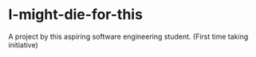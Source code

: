 # I-might-die-for-this
A project by this aspiring software engineering student. (First time taking initiative)
